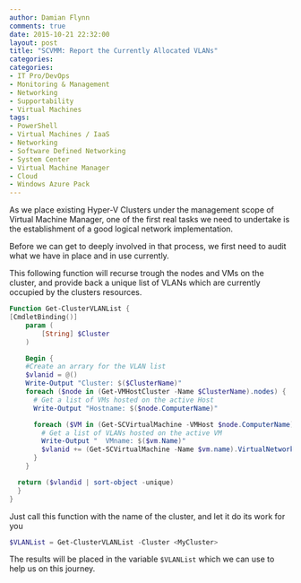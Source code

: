 ```yaml
---
author: Damian Flynn
comments: true
date: 2015-10-21 22:32:00
layout: post
title: "SCVMM: Report the Currently Allocated VLANs"
categories: 
categories:
- IT Pro/DevOps
- Monitoring & Management
- Networking
- Supportability
- Virtual Machines
tags:
- PowerShell
- Virtual Machines / IaaS
- Networking
- Software Defined Networking
- System Center
- Virtual Machine Manager
- Cloud
- Windows Azure Pack
---
```


As we place existing Hyper-V Clusters under the management scope of Virtual Machine Manager, one of the first real tasks we need to undertake is the establishment of a good logical network implementation.

Before we can get to deeply involved in that process, we first need to audit what we have in place and in use currently.

This following function will recurse trough the nodes and VMs on the cluster, and provide back a unique list of VLANs which are currently occupied by the clusters resources.

```powershell
Function Get-ClusterVLANList {
[CmdletBinding()]
	param (
		[String] $Cluster
	)

	Begin {
    #Create an arrary for the VLAN list
    $vlanid = @()
    Write-Output "Cluster: $($ClusterName)"
    foreach ($node in (Get-VMHostCluster -Name $ClusterName).nodes) {
      # Get a list of VMs hosted on the active Host
      Write-Output "Hostname: $($node.ComputerName)"

      foreach ($VM in (Get-SCVirtualMachine -VMHost $node.ComputerName)) {
        # Get a list of VLANs hosted on the active VM
        Write-Output "  VMname: $($vm.Name)"
        $vlanid += (Get-SCVirtualMachine -Name $vm.name).VirtualNetworkAdapters.vlanid
      }
    }

  return ($vlandid | sort-object -unique)
  }
}
```

Just call this function with the name of the cluster, and let it do its work for you

```powershell
$VLANList = Get-ClusterVLANList -Cluster <MyCluster>
```

The results will be placed in the variable ```$VLANList``` which we can use to help us on this journey.
